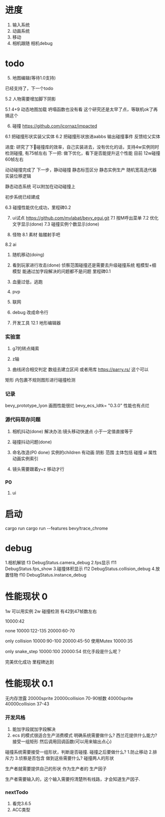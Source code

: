 
# 进度
1. 输入系统
2. 动画系统
3. 移动
4. 相机跟随  相机debug


# todo
5. 地图编辑(等待1.0支持)

已经支持了，下一个todo

5.2 人物需要增加脚下阴影

5.1 4+9 动态地图加载
坍塌函数也没有看
这个研究还是太早了点，等联机ok了再搞这个



6. 碰撞
https://github.com/jcornaz/impacted

6.1 把碰撞形状实装父实体
6.2 把碰撞形状放进aabbs 输出碰撞事件 反馈给父实体

进度:
研究了下🥦碰撞库的效率，自己实装进去，没有优化的话，支持4w实例同时检测碰撞, 有75帧左右
下一把:
做下优化，看下是否能提升这个性能
目前  12w碰撞  60帧左右

动动碰撞完成了
下一步，静动碰撞
静态标签区分
静态实例生产
    随机宽高迭代器 
    实装位移逻辑
    
静态动态系统  可以附加在动动碰撞上

初步系统已经建成

6.3 碰撞性能优化成功，里程碑0.2

7. ui试点
https://github.com/mvlabat/bevy_egui.git
7.1 按M呼出菜单
7.2 优化文字显示(done)
7.3 碰撞实例个数显示(done)

8. 怪物
8.1 素材
骷髅射手吧


8.2 ai
1. 随机移动(doing)


2. 看到玩家进行攻击(done)
侦察范围碰撞还是需要去升级碰撞系统
粗模型+细模型
能通过加字段解决的问题都不是问题
里程碑0.1



3. 血量过低，逃跑






9. pvp
10. 联网
11. debug 改成命令行
12. 开发工具
12.1 地形编辑器

### 实验室


1. g7的转点绳索
2. z轴


3. 曲线闭合相交判定
数组去建立区间
或者用库
https://parry.rs/
这个可以

矩形 内包裹不规则图形进行碰撞检测

### 记录
bevy_prototype_lyon 画图性能很烂
bevy_ecs_ldtk= "0.3.0" 性能也有点烂


### 源代码现存问题 
1. 相机抖动(done)
解决办法:镜头移动快速点 小于一定值直接等于
2. 碰撞抖动问题(done)

3. 命名改造(P0 done)
实例的children 有动画 阴影 范围
主体包括  碰撞  ai  属性  动画实例索引  

4. 镜头需要跟着y+z 移动才行


### P0
1. ui

# 启动
cargo run
cargo run --features bevy/trace_chrome


# debug

1.相机解锁 f3 DebugStatus.camera_debug
2.fps显示 f11 DebugStatus.fps_show
3.碰撞体积显示 f12   DebugStatus.collision_debug
4.放置怪物  f10  DebugStatus.instance_debug




# 性能现状 0
1w 可以用实例
2w 碰撞检测
有42到47帧数左右

10000:42

none
10000:122-135
20000:60-70


only collision
10000:90-100
20000:45-50
使用Mutex
10000:35

only snake_step
10000:100
20000:54
优化手段是什么呢？

完美优化成功 里程碑达到

# 性能现状 0.1
无内存泄露
20000sprite
20000collision
70-90帧数
40000sprite
40000collision
37-43



### 开发风格

1. 能加字段就加字段解决
2.  ecs 的模式很适合生产消费模式
明确系统需要做什么?
西兰花提供什么能力?
接受一组矩形 然后调用回调函数(可以用来输出点心)


碰撞系统需要接受一组形状，判断是否碰撞.
碰撞之后要做什么?
1.防止移动  2.排斥力 3.侦察是否包含
做到这些需要什么?
碰撞两人的形状


生产者就需要提供自己的形状 作为生产者的 生产因子

生产者需要输入的，这个输入需要捋清楚所有线路，才会知道生产因子.


### nextTodo
1. 看完3.6.5 
2. ACC类型